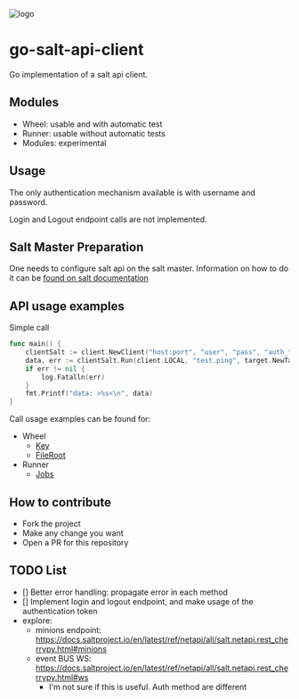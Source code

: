 
![logo](help/GoSaltLogo.png)

# go-salt-api-client

Go implementation of a salt api client.

## Modules
- Wheel: usable and with automatic test
- Runner: usable without automatic tests
- Modules: experimental

## Usage

The only authentication mechanism available is with username and password.

Login and Logout endpoint calls are not implemented.

## Salt Master Preparation

One needs to configure salt api on the salt master.
Information on how to do it can be [found on salt documentation](https://docs.saltproject.io/en/latest/ref/netapi/all/salt.netapi.rest_cherrypy.html#a-rest-api-for-salt)

## API usage examples

Simple call
```go
func main() {
	clientSalt := client.NewClient("host:port", "user", "pass", "auth_type")
	data, err := clientSalt.Run(client.LOCAL, "test.ping", target.NewTargetList([]string{"m43-minion-suse.tf.local"}), nil, nil)
	if err != nil {
		log.Fatalln(err)
	}
	fmt.Printf("data: >%s<\n", data)
}
```

Call usage examples can be found for:
- Wheel
  - [Key](example/wheel/keys_example.go)
  - [FileRoot](example/wheel/file_root_example.go)
- Runner
  - [Jobs](example/runner/jobs_example.go)

## How to contribute

- Fork the project
- Make any change you want
- Open a PR for this repository

## TODO List
- [] Better error handling: propagate error in each method 
- [] Implement login and logout endpoint, and make usage of the authentication token
- explore:
  - minions endpoint: https://docs.saltproject.io/en/latest/ref/netapi/all/salt.netapi.rest_cherrypy.html#minions
  - event BUS WS: https://docs.saltproject.io/en/latest/ref/netapi/all/salt.netapi.rest_cherrypy.html#ws
    - I'm not sure if this is useful. Auth method are different